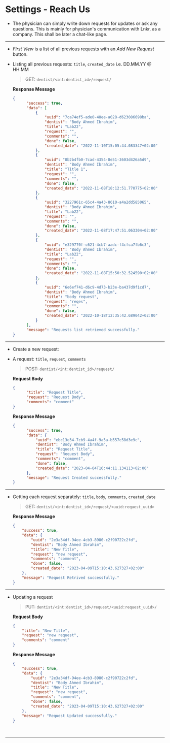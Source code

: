 # Settings - Reach Us

- The physician can simply write down requests for updates or ask any questions. This is mainly for physician's communication with Lnkr, as a company. This shall be later a chat-like page.

-------

- *First View* is a list of all previous requests with an *Add New Request* button.
- Listing all previous requests: `title`, `created_date` i.e. DD.MM.YY @ HH:MM

  > GET: `dentist/<int:dentist_id>/request/`

  **Response Message**
  ```json
  {
        "success": true,
        "data": [
            {
                "uuid": "7ca74ef5-ade0-48ee-a028-d623086698ba",
                "dentist": "Body Ahmed Ibrahim",
                "title": "Lab22",
                "request": "",
                "comments": "",
                "done": false,
                "created_date": "2022-11-10T15:05:44.083347+02:00"
            },
            {
                "uuid": "0b2b4fb0-7cad-4354-8e51-3603d426a5d9",
                "dentist": "Body Ahmed Ibrahim",
                "title": "Title 1",
                "request": "",
                "comments": "",
                "done": false,
                "created_date": "2022-11-08T18:12:51.770775+02:00"
            },
            {
                "uuid": "3227961c-65c4-4a43-8610-a4a2dd585065",
                "dentist": "Body Ahmed Ibrahim",
                "title": "Lab22",
                "request": "",
                "comments": "",
                "done": false,
                "created_date": "2022-11-08T17:47:51.063304+02:00"
            },
            {
                "uuid": "e329770f-c621-4cb7-aadc-f4cfca7fb6c3",
                "dentist": "Body Ahmed Ibrahim",
                "title": "Lab22",
                "request": "",
                "comments": "",
                "done": false,
                "created_date": "2022-11-08T15:50:32.524590+02:00"
            },
            {
                "uuid": "6e6ef741-d6c9-4d73-b23e-ba437d9f1cd7",
                "dentist": "Body Ahmed Ibrahim",
                "title": "body request",
                "request": "reqes",
                "comments": "",
                "done": false,
                "created_date": "2022-10-18T12:35:42.689042+02:00"
            }
        ],
        "message": "Requests list retrieved successfully."
  }
  ```

-------

- Create a new request:
- A request: `title`, `request`, `comments`

  > POST: `dentist/<int:dentist_id>/request/`
  
  **Request Body**
  ```json
  {
        "title": "Request Title",
        "request": "Request Body",
        "comments": "comment"
  }
  ```

  **Response Message**
  ```json
  {
        "success": true,
        "data": {
            "uuid": "ebc13e34-7cb9-4a4f-9a5a-b557c58d3e9c",
            "dentist": "Body Ahmed Ibrahim",
            "title": "Request Title",
            "request": "Request Body",
            "comments": "comment",
            "done": false,
            "created_date": "2023-04-04T16:44:11.134113+02:00"
        },
        "message": "Request Created successfully."
  }
  ```

-------

-  Getting each request separately: `title`, `body`, `comments`, `created_date`
    > GET: `dentist/<int:dentist_id>/request/<uuid:request_uuid>`

    **Response Message**
    ```json
    {
        "success": true,
        "data": {
            "uuid": "2e3a34df-94ee-4cb3-8980-c2f90722c2fd",
            "dentist": "Body Ahmed Ibrahim",
            "title": "New Title",
            "request": "new request",
            "comments": "comment",
            "done": false,
            "created_date": "2023-04-09T15:10:43.627327+02:00"
        },
        "message": "Request Retrived successfully."
    }
    ```

-------

- Updating a request
    > PUT: `dentist/<int:dentist_id>/request/<uuid:request_uuid>/`

    **Request Body**
    ```json
    {
        "title": "New Title",
        "request": "new request",
        "comments": "comment"
    }
    ```

    **Response Message**
    ```json
    {
        "success": true,
        "data": {
            "uuid": "2e3a34df-94ee-4cb3-8980-c2f90722c2fd",
            "dentist": "Body Ahmed Ibrahim",
            "title": "New Title",
            "request": "new request",
            "comments": "comment",
            "done": false,
            "created_date": "2023-04-09T15:10:43.627327+02:00"
        },
        "message": "Request Updated successfully."
    }
    ```
<br>


----------------------
